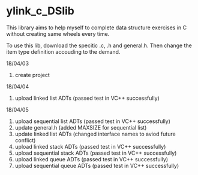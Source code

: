 # ylink_c_DSlib
This library aims to help myself to complete data structure exercises in C without creating same wheels every time.

To use this lib, download the specitic .c, .h and general.h. Then change the item type definition accouding to the demand.

18/04/03  
1. create project

18/04/04
1. upload linked list ADTs (passed test in VC++ successfully)

18/04/05
1. upload sequential list ADTs (passed test in VC++ successfully)
2. update general.h (added MAXSIZE for sequential list)
3. update linked list ADTs (changed interface names to aviod future conflict)
4. upload linked stack ADTs (passed test in VC++ successfully)
5. upload sequential stack ADTs (passed test in VC++ successfully)
6. upload linked queue ADTs (passed test in VC++ successfully)
7. upload sequential queue ADTs (passed test in VC++ successfully)
